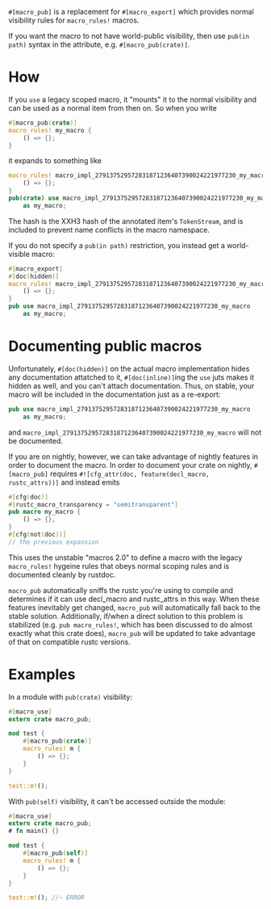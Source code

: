 `#[macro_pub]` is a replacement for `#[macro_export]` which provides normal
visibility rules for `macro_rules!` macros.

If you want the macro to not have world-public visibility, then use
`pub(in path)` syntax in the attribute, e.g. `#[macro_pub(crate)]`.

# How

If you `use` a legacy scoped macro, it "mounts" it to the normal visibility
and can be used as a normal item from then on. So when you write

```rust
#[macro_pub(crate)]
macro_rules! my_macro {
    () => {};
}
```

it expands to something like

```rust
macro_rules! macro_impl_279137529572831871236407390024221977230_my_macro {
    () => {};
}
pub(crate) use macro_impl_279137529572831871236407390024221977230_my_macro
    as my_macro;
```

The hash is the XXH3 hash of the annotated item's `TokenStream`, and is
included to prevent name conflicts in the macro namespace.

If you do not specify a `pub(in path)` restriction, you instead get a
world-visible macro:

```rust
#[macro_export]
#[doc(hidden)]
macro_rules! macro_impl_279137529572831871236407390024221977230_my_macro {
    () => {};
}
pub use macro_impl_279137529572831871236407390024221977230_my_macro
    as my_macro;
```

# Documenting public macros

Unfortunately, `#[doc(hidden)]` on the actual macro implementation hides
any documentation attatched to it, `#[doc(inline)]`ing the `use` juts makes
it hidden as well, and you can't attach documentation. Thus, on stable, your
macro will be included in the documentation just as a re-export:

```rust
pub use macro_impl_279137529572831871236407390024221977230_my_macro
    as my_macro;
```

and `macro_impl_279137529572831871236407390024221977230_my_macro` will not
be documented.

If you are on nightly, however, we can take advantage of nightly features
in order to document the macro. In order to document your crate on nightly,
`#[macro_pub]` requires `#![cfg_attr(doc, feature(decl_macro, rustc_attrs))]`
and instead emits

```rust
#[cfg(doc)]
#[rustc_macro_transparency = "semitransparent"]
pub macro my_macro {
    () => {},
}
#[cfg(not(doc))]
// the previous expansion
```

This uses the unstable "macros 2.0" to define a macro with the legacy
`macro_rules!` hygeine rules that obeys normal scoping rules and is
documented cleanly by rustdoc.

`macro_pub` automatically sniffs the rustc you're using to compile and
determines if it can use decl_macro and rustc_attrs in this way. When these
features inevitably get changed, `macro_pub` will automatically fall back to
the stable solution. Additionally, if/when a direct solution to this problem
is stabilized (e.g. `pub macro_rules!`, which has been discussed to do
almost exactly what this crate does), `macro_pub` will be updated to take
advantage of that on compatible rustc versions.

# Examples

In a module with `pub(crate)` visibility:

```rust
#[macro_use]
extern crate macro_pub;

mod test {
    #[macro_pub(crate)]
    macro_rules! m {
        () => {};
    }
}

test::m!();
```

With `pub(self)` visibility, it can't be accessed outside the module:

```rust
#[macro_use]
extern crate macro_pub;
# fn main() {}

mod test {
    #[macro_pub(self)]
    macro_rules! m {
        () => {};
    }
}

test::m!(); //~ ERROR
```
